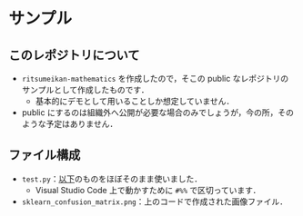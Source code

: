 # サンプル

## このレポジトリについて

- `ritsumeikan-mathematics` を作成したので，そこの public なレポジトリのサンプルとして作成したものです．
  - 基本的にデモとして用いることしか想定していません．
- public にするのは組織外へ公開が必要な場合のみでしょうが，今の所，そのような予定はありません．

## ファイル構成

- `test.py`：[以下](https://note.nkmk.me/python-sklearn-confusion-matrix-score/)のものをほぼそのまま使いました．
  - Visual Studio Code 上で動かすために `#%%` で区切っています．
- `sklearn_confusion_matrix.png`：上のコードで作成された画像ファイル．
